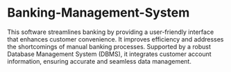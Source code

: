 # Banking-Management-System
This software streamlines banking by providing a user-friendly interface that enhances customer convenience. It improves efficiency and addresses the shortcomings of manual banking processes. Supported by a robust Database Management System (DBMS), it integrates customer account information, ensuring accurate and seamless data management.
